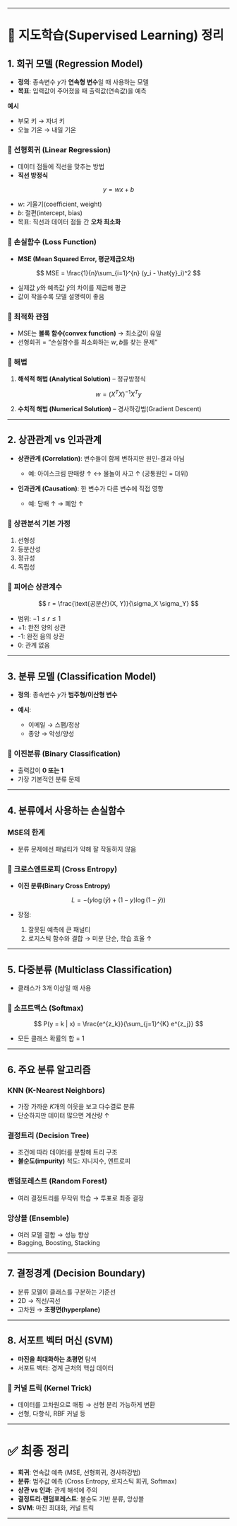 
---

# 📘 지도학습(Supervised Learning) 정리

## 1. 회귀 모델 (Regression Model)

* **정의**: 종속변수 $y$가 **연속형 변수**일 때 사용하는 모델
* **목표**: 입력값이 주어졌을 때 출력값(연속값)을 예측

**예시**

* 부모 키 → 자녀 키
* 오늘 기온 → 내일 기온

### 🔹 선형회귀 (Linear Regression)

* 데이터 점들에 직선을 맞추는 방법
* **직선 방정식**

$$
y = wx + b
$$

* $w$: 기울기(coefficient, weight)
* $b$: 절편(intercept, bias)
* 목표: 직선과 데이터 점들 간 **오차 최소화**

### 🔹 손실함수 (Loss Function)

* **MSE (Mean Squared Error, 평균제곱오차)**

$$
MSE = \frac{1}{n}\sum_{i=1}^{n} (y_i - \hat{y}_i)^2
$$

* 실제값 $y$와 예측값 $\hat{y}$의 차이를 제곱해 평균
* 값이 작을수록 모델 설명력이 좋음

### 🔹 최적화 관점

* MSE는 **볼록 함수(convex function)** → 최소값이 유일
* 선형회귀 = “손실함수를 최소화하는 $w, b$를 찾는 문제”

### 🔹 해법

1. **해석적 해법 (Analytical Solution)** – 정규방정식

$$
w = (X^TX)^{-1}X^Ty
$$

2. **수치적 해법 (Numerical Solution)** – 경사하강법(Gradient Descent)

---

## 2. 상관관계 vs 인과관계

* **상관관계 (Correlation)**: 변수들이 함께 변하지만 원인-결과 아님

  * 예: 아이스크림 판매량 ↑ ↔ 물놀이 사고 ↑ (공통원인 = 더위)
* **인과관계 (Causation)**: 한 변수가 다른 변수에 직접 영향

  * 예: 담배 ↑ → 폐암 ↑

### 🔹 상관분석 기본 가정

1. 선형성
2. 등분산성
3. 정규성
4. 독립성

### 🔹 피어슨 상관계수

$$
r = \frac{\text{공분산}(X, Y)}{\sigma_X \sigma_Y}
$$

* 범위: $-1 \leq r \leq 1$
* +1: 완전 양의 상관
* -1: 완전 음의 상관
* 0: 관계 없음

---

## 3. 분류 모델 (Classification Model)

* **정의**: 종속변수 $y$가 **범주형/이산형 변수**
* **예시**:

  * 이메일 → 스팸/정상
  * 종양 → 악성/양성

### 🔹 이진분류 (Binary Classification)

* 출력값이 **0 또는 1**
* 가장 기본적인 분류 문제

---

## 4. 분류에서 사용하는 손실함수

### MSE의 한계

* 분류 문제에선 패널티가 약해 잘 작동하지 않음

### 🔹 크로스엔트로피 (Cross Entropy)

* **이진 분류(Binary Cross Entropy)**

$$
L = - \Big( y \log(\hat{y}) + (1-y)\log(1-\hat{y}) \Big)
$$

* 장점:

  1. 잘못된 예측에 큰 패널티
  2. 로지스틱 함수와 결합 → 미분 단순, 학습 효율 ↑

---

## 5. 다중분류 (Multiclass Classification)

* 클래스가 3개 이상일 때 사용

### 🔹 소프트맥스 (Softmax)

$$
P(y = k | x) = \frac{e^{z_k}}{\sum_{j=1}^{K} e^{z_j}}
$$

* 모든 클래스 확률의 합 = 1

---

## 6. 주요 분류 알고리즘

### KNN (K-Nearest Neighbors)

* 가장 가까운 $K$개의 이웃을 보고 다수결로 분류
* 단순하지만 데이터 많으면 계산량 ↑

### 결정트리 (Decision Tree)

* 조건에 따라 데이터를 분할해 트리 구조
* **불순도(impurity)** 척도: 지니지수, 엔트로피

### 랜덤포레스트 (Random Forest)

* 여러 결정트리를 무작위 학습 → 투표로 최종 결정

### 앙상블 (Ensemble)

* 여러 모델 결합 → 성능 향상
* Bagging, Boosting, Stacking

---

## 7. 결정경계 (Decision Boundary)

* 분류 모델이 클래스를 구분하는 기준선
* 2D → 직선/곡선
* 고차원 → **초평면(hyperplane)**

---

## 8. 서포트 벡터 머신 (SVM)

* **마진을 최대화하는 초평면** 탐색
* 서포트 벡터: 경계 근처의 핵심 데이터

### 🔹 커널 트릭 (Kernel Trick)

* 데이터를 고차원으로 매핑 → 선형 분리 가능하게 변환
* 선형, 다항식, RBF 커널 등

---

# ✅ 최종 정리

* **회귀**: 연속값 예측 (MSE, 선형회귀, 경사하강법)
* **분류**: 범주값 예측 (Cross Entropy, 로지스틱 회귀, Softmax)
* **상관 vs 인과**: 관계 해석에 주의
* **결정트리·랜덤포레스트**: 불순도 기반 분류, 앙상블
* **SVM**: 마진 최대화, 커널 트릭

---

